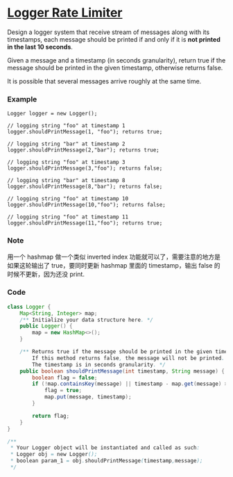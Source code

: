 # [Logger Rate Limiter](https://leetcode.com/problems/logger-rate-limiter/description/)

Design a logger system that receive stream of messages along with its timestamps, each message should be printed if and only if it is **not printed in the last 10 seconds**.

Given a message and a timestamp \(in seconds granularity\), return true if the message should be printed in the given timestamp, otherwise returns false.

It is possible that several messages arrive roughly at the same time.

### **Example**

```
Logger logger = new Logger();

// logging string "foo" at timestamp 1
logger.shouldPrintMessage(1, "foo"); returns true; 

// logging string "bar" at timestamp 2
logger.shouldPrintMessage(2,"bar"); returns true;

// logging string "foo" at timestamp 3
logger.shouldPrintMessage(3,"foo"); returns false;

// logging string "bar" at timestamp 8
logger.shouldPrintMessage(8,"bar"); returns false;

// logging string "foo" at timestamp 10
logger.shouldPrintMessage(10,"foo"); returns false;

// logging string "foo" at timestamp 11
logger.shouldPrintMessage(11,"foo"); returns true;
```

### Note

用一个 hashmap 做一个类似 inverted index 功能就可以了，需要注意的地方是如果这轮输出了 true，要同时更新 hashmap 里面的 timestamp，输出 false 的时候不更新，因为还没 print.

### Code

```java
class Logger {
    Map<String, Integer> map;
    /** Initialize your data structure here. */
    public Logger() {
        map = new HashMap<>();
    }

    /** Returns true if the message should be printed in the given timestamp, otherwise returns false.
        If this method returns false, the message will not be printed.
        The timestamp is in seconds granularity. */
    public boolean shouldPrintMessage(int timestamp, String message) {
        boolean flag = false;
        if (!map.containsKey(message) || timestamp - map.get(message) >= 10) {
            flag = true;
            map.put(message, timestamp);
        }

        return flag;
    }
}

/**
 * Your Logger object will be instantiated and called as such:
 * Logger obj = new Logger();
 * boolean param_1 = obj.shouldPrintMessage(timestamp,message);
 */
```



